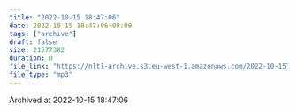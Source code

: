 ```yaml
---
title: "2022-10-15 18:47:06"
date: 2022-10-15 18:47:06+00:00
tags: ["archive"]
draft: false
size: 21577382
duration: 0
file_link: "https://nltl-archive.s3.eu-west-1.amazonaws.com/2022-10-15T184706.mp3"
file_type: "mp3"
---
```

Archived at 2022-10-15 18:47:06
            